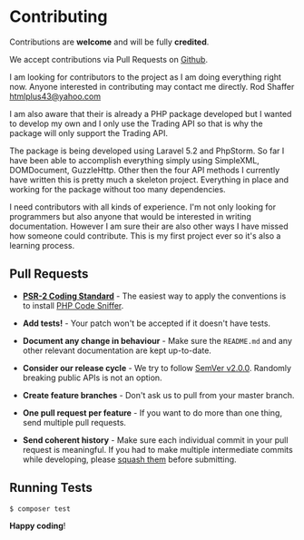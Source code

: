 # Contributing

Contributions are **welcome** and will be fully **credited**.

We accept contributions via Pull Requests on [Github](https://github.com/rodshaffer/l5ebtapi).

I am looking for contributors to the project as I am doing everything right now. Anyone interested in contributing may
contact me directly. Rod Shaffer htmlplus43@yahoo.com

I am also aware that their is already a PHP package developed but I wanted to develop my own and I only use the Trading
API so that is why the package will only support the Trading API.

The package is being developed using Laravel 5.2 and PhpStorm. So far I have been able to accomplish everything simply
using SimpleXML, DOMDocument, GuzzleHttp. Other then the four API methods I currently have written this is pretty much
a skeleton project. Everything in place and working for the package without too many dependencies.

I need contributors with all kinds of experience. I'm not only looking for programmers but also anyone that would be
interested in writing documentation. However I am sure their are also other ways I have missed how someone could
contribute. This is my first project ever so it's also a learning process.


## Pull Requests

- **[PSR-2 Coding Standard](https://github.com/php-fig/fig-standards/blob/master/accepted/PSR-2-coding-style-guide.md)** - The easiest way to apply the conventions is to install [PHP Code Sniffer](http://pear.php.net/package/PHP_CodeSniffer).

- **Add tests!** - Your patch won't be accepted if it doesn't have tests.

- **Document any change in behaviour** - Make sure the `README.md` and any other relevant documentation are kept up-to-date.

- **Consider our release cycle** - We try to follow [SemVer v2.0.0](http://semver.org/). Randomly breaking public APIs is not an option.

- **Create feature branches** - Don't ask us to pull from your master branch.

- **One pull request per feature** - If you want to do more than one thing, send multiple pull requests.

- **Send coherent history** - Make sure each individual commit in your pull request is meaningful. If you had to make multiple intermediate commits while developing, please [squash them](http://www.git-scm.com/book/en/v2/Git-Tools-Rewriting-History#Changing-Multiple-Commit-Messages) before submitting.


## Running Tests

``` bash
$ composer test
```


**Happy coding**!
